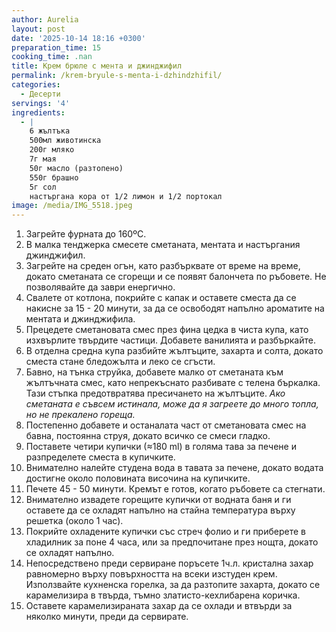 ```yaml
---
author: Aurelia
layout: post
date: '2025-10-14 18:16 +0300'
preparation_time: 15
cooking_time: .nan
title: Крем брюле с мента и джинджифил
permalink: /krem-bryule-s-menta-i-dzhindzhifil/
categories:
  - Десерти
servings: '4'
ingredients:
  - |
    6 жълтъка 
    500мл животинска 
    200г мляко
    7г мая
    50г масло (разтопено)
    550г брашно
    5г сол
    настъргана кора от 1/2 лимон и 1/2 портокал
image: /media/IMG_5518.jpeg
---
```

1. Загрейте фурната до 160ºC.
2. В малка тенджерка смесете сметаната, ментата и настъргания джинджифил.
3. Загрейте на среден огън, като разбърквате от време на време, докато сметаната се сгорещи и се появят балончета по ръбовете. Не позволявайте да заври енергично.
4. Свалете от котлона, покрийте с капак и оставете сместа да се накисне за 15 - 20 минути, за да се освободят напълно ароматите на ментата и джинджифила.
5. Прецедете сметановата смес през фина цедка в чиста купа, като изхвърлите твърдите частици. Добавете ванилията и разбъркайте.
6. В отделна средна купа разбийте жълтъците, захарта и солта, докато сместа стане бледожълта и леко се сгъсти.
7. Бавно, на тънка струйка, добавете малко от сметаната към жълтъчната смес, като непрекъснато разбивате с телена бъркалка. Тази стъпка предотвратява пресичането на жълтъците.
_Ако сметаната е съвсем истинала, може да я загреете до много топла, но не прекалено гореща._
8. Постепенно добавете и останалата част от сметановата смес на бавна, постоянна струя, докато всичко се смеси гладко.
9. Поставете четири купички (≈180 ml) в голяма тава за печене и разпределете сместа в купичките.
10. Внимателно налейте студена вода в тавата за печене, докато водата достигне около половината височина на купичките.
11. Печете 45 - 50 минути. Кремът е готов, когато ръбовете са стегнати.
12. Внимателно извадете горещите купички от водната баня и ги оставете да се охладят напълно на стайна температура върху решетка (около 1 час).
13. Покрийте охладените купички със стреч фолио и ги приберете в хладилник за поне 4 часа, или за предпочитане през нощта, докато се охладят напълно.
14. Непосредствено преди сервиране поръсете 1ч.л. кристална захар равномерно върху повърхността на всеки изстуден крем. Използвайте кухненска горелка, за да разтопите захарта, докато се карамелизира в твърда, тъмно златисто-кехлибарена коричка.
15. Оставете карамелизираната захар да се охлади и втвърди за няколко минути, преди да сервирате.

